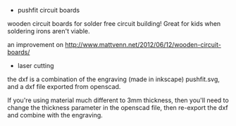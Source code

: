* pushfit circuit boards

wooden circuit boards for solder free circuit building! Great for kids when soldering irons aren't viable.

an improvement on http://www.mattvenn.net/2012/06/12/wooden-circuit-boards/

* laser cutting

the dxf is a combination of the engraving (made in inkscape) pushfit.svg, and a dxf file exported from openscad.

If you're using material much different to 3mm thickness, then you'll need to change the thickness parameter in the openscad file, then re-export the dxf and combine with the engraving.

